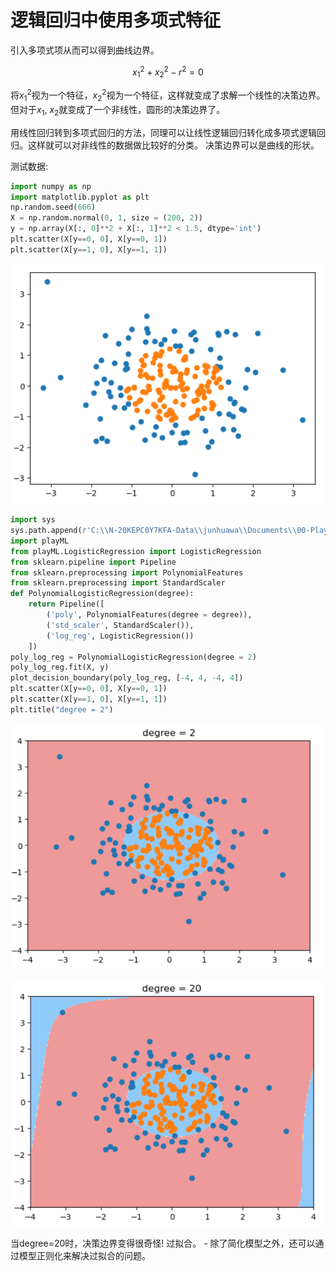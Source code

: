 # 逻辑回归中使用多项式特征

引入多项式项从而可以得到曲线边界。

$$ x_1^2 + x_2^2 - r^2 = 0$$

将$x_1^2$视为一个特征，$x_2^2$视为一个特征，这样就变成了求解一个线性的决策边界。但对于$x_1$, $x_2$就变成了一个非线性，圆形的决策边界了。 

用线性回归转到多项式回归的方法，同理可以让线性逻辑回归转化成多项式逻辑回归。这样就可以对非线性的数据做比较好的分类。 决策边界可以是曲线的形状。 

测试数据:
```python
import numpy as np
import matplotlib.pyplot as plt
np.random.seed(666)
X = np.random.normal(0, 1, size = (200, 2))
y = np.array(X[:, 0]**2 + X[:, 1]**2 < 1.5, dtype='int')
plt.scatter(X[y==0, 0], X[y==0, 1])
plt.scatter(X[y==1, 0], X[y==1, 1])
```
![](images/9-6-test.png)

```python
import sys
sys.path.append(r'C:\\N-20KEPC0Y7KFA-Data\\junhuawa\\Documents\\00-Play-with-ML-in-Python\\Jupyter')
import playML
from playML.LogisticRegression import LogisticRegression
from sklearn.pipeline import Pipeline
from sklearn.preprocessing import PolynomialFeatures
from sklearn.preprocessing import StandardScaler
def PolynomialLogisticRegression(degree):
    return Pipeline([
        ('poly', PolynomialFeatures(degree = degree)),
        ('std_scaler', StandardScaler()),
        ('log_reg', LogisticRegression())
    ])
poly_log_reg = PolynomialLogisticRegression(degree = 2)
poly_log_reg.fit(X, y)
plot_decision_boundary(poly_log_reg, [-4, 4, -4, 4])
plt.scatter(X[y==0, 0], X[y==0, 1])
plt.scatter(X[y==1, 0], X[y==1, 1])
plt.title("degree = 2")
```
![](images/9-6-degree-2.png)

![](images/9-6-overfit.png)




当degree=20时，决策边界变得很奇怪! 过拟合。 - 除了简化模型之外，还可以通过模型正则化来解决过拟合的问题。




